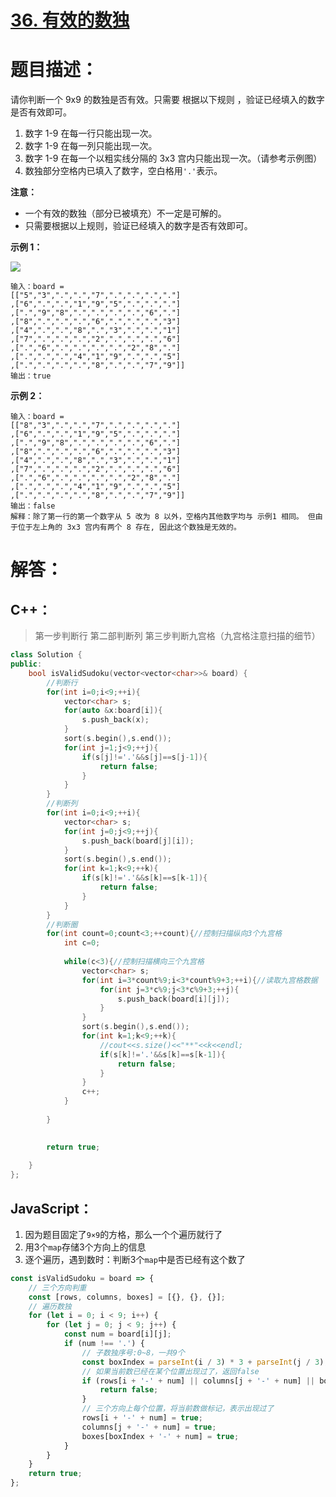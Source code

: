 # [36. 有效的数独](https://leetcode-cn.com/problems/valid-sudoku/)

# 题目描述：

请你判断一个 9x9 的数独是否有效。只需要 根据以下规则 ，验证已经填入的数字是否有效即可。

1. 数字 1-9 在每一行只能出现一次。
2. 数字 1-9 在每一列只能出现一次。
3. 数字 1-9 在每一个以粗实线分隔的 3x3 宫内只能出现一次。（请参考示例图）
4. 数独部分空格内已填入了数字，空白格用`'.'`表示。

**注意：**

- 一个有效的数独（部分已被填充）不一定是可解的。
- 只需要根据以上规则，验证已经填入的数字是否有效即可。

**示例 1：**

![](https://assets.leetcode-cn.com/aliyun-lc-upload/uploads/2021/04/12/250px-sudoku-by-l2g-20050714svg.png)

```
输入：board = 
[["5","3",".",".","7",".",".",".","."]
,["6",".",".","1","9","5",".",".","."]
,[".","9","8",".",".",".",".","6","."]
,["8",".",".",".","6",".",".",".","3"]
,["4",".",".","8",".","3",".",".","1"]
,["7",".",".",".","2",".",".",".","6"]
,[".","6",".",".",".",".","2","8","."]
,[".",".",".","4","1","9",".",".","5"]
,[".",".",".",".","8",".",".","7","9"]]
输出：true
```

**示例 2：**

```
输入：board = 
[["8","3",".",".","7",".",".",".","."]
,["6",".",".","1","9","5",".",".","."]
,[".","9","8",".",".",".",".","6","."]
,["8",".",".",".","6",".",".",".","3"]
,["4",".",".","8",".","3",".",".","1"]
,["7",".",".",".","2",".",".",".","6"]
,[".","6",".",".",".",".","2","8","."]
,[".",".",".","4","1","9",".",".","5"]
,[".",".",".",".","8",".",".","7","9"]]
输出：false
解释：除了第一行的第一个数字从 5 改为 8 以外，空格内其他数字均与 示例1 相同。 但由于位于左上角的 3x3 宫内有两个 8 存在, 因此这个数独是无效的。
```



# 解答：

## C++：

> 第一步判断行
> 第二部判断列
> 第三步判断九宫格（九宫格注意扫描的细节）

```cpp
class Solution {
public:
    bool isValidSudoku(vector<vector<char>>& board) {
        //判断行
        for(int i=0;i<9;++i){
            vector<char> s;
            for(auto &x:board[i]){
                s.push_back(x);
            }
            sort(s.begin(),s.end());
            for(int j=1;j<9;++j){
                if(s[j]!='.'&&s[j]==s[j-1]){
                    return false;
                }
            }
        }
        //判断列
        for(int i=0;i<9;++i){
            vector<char> s;
            for(int j=0;j<9;++j){
                s.push_back(board[j][i]);
            }
            sort(s.begin(),s.end());
            for(int k=1;k<9;++k){
                if(s[k]!='.'&&s[k]==s[k-1]){
                    return false;
                }
            }
        }
        //判断圈
        for(int count=0;count<3;++count){//控制扫描纵向3个九宫格
            int c=0;
            
            while(c<3){//控制扫描横向三个九宫格
                vector<char> s;
                for(int i=3*count%9;i<3*count%9+3;++i){//读取九宫格数据
                    for(int j=3*c%9;j<3*c%9+3;++j){
                        s.push_back(board[i][j]);
                    }
                }
                sort(s.begin(),s.end());
                for(int k=1;k<9;++k){
                    //cout<<s.size()<<"**"<<k<<endl;
                    if(s[k]!='.'&&s[k]==s[k-1]){
                        return false;
                    }
                }
                c++;
            }
            
        }
        

        return true;
        
    }
};
```



## JavaScript：

1. 因为题目固定了`9×9`的方格，那么一个个遍历就行了
2. 用3个`map`存储3个方向上的信息
3. 逐个遍历，遇到数时：判断3个`map`中是否已经有这个数了


```javascript
const isValidSudoku = board => {
    // 三个方向判重
    const [rows, columns, boxes] = [{}, {}, {}];
    // 遍历数独
    for (let i = 0; i < 9; i++) {
        for (let j = 0; j < 9; j++) {
            const num = board[i][j];
            if (num !== '.') {
                // 子数独序号:0~8，一共9个
                const boxIndex = parseInt(i / 3) * 3 + parseInt(j / 3);
                // 如果当前数已经在某个位置出现过了，返回false
                if (rows[i + '-' + num] || columns[j + '-' + num] || boxes[boxIndex + '-' + num]) {
                    return false;
                }
                // 三个方向上每个位置，将当前数做标记，表示出现过了
                rows[i + '-' + num] = true;
                columns[j + '-' + num] = true;
                boxes[boxIndex + '-' + num] = true;
            }
        }
    }
    return true;
};
```

